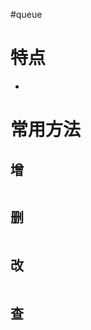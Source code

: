 #queue 

# 特点

- 

# 常用方法

## 增

```Java

```

## 删

```Java

```

## 改

```Java

```

## 查

```Java

```
